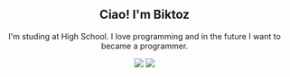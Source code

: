 <h2 align=center>Ciao! I'm Biktoz</h2>

<div align=center>
    <p>I'm studing at High School. I love programming and in the future I want to became a programmer.</p>

<img src="https://github-readme-stats.vercel.app/api/top-langs/?username=biktoz&layout=compact&langs_count=8=true&theme=dark">
    <img src="[https://github-readme-stats.vercel.app/api/top-langs/?username=biktoz&layout=compact&langs_count=8=true&theme=dark](https://media.giphy.com/media/1C8bHHJturSx2/giphy.gif)">

</div>
